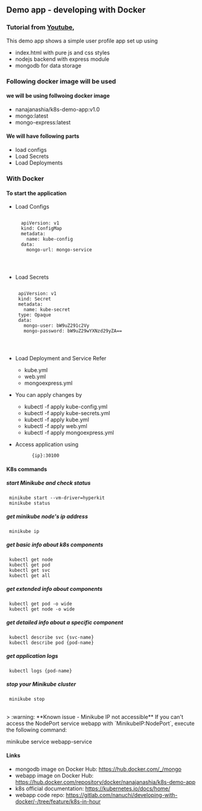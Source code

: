 
## Demo app - developing with Docker
### Tutorial from [Youtube](https://www.youtube.com/watch?v=s_o8dwzRlu4&t=124s&ab_channel=TechWorldwithNana),
This demo app shows a simple user profile app set up using 
- index.html with pure js and css styles
- nodejs backend with express module
- mongodb for data storage

### Following docker image will be used
#### we will be using follwoing docker image
- nanajanashia/k8s-demo-app:v1.0
- mongo:latest
- mongo-express:latest

#### We will have following parts
- load configs
- Load Secrets
- Load Deployments

### With Docker

#### To start the application

- Load Configs
	<pre><code>
	apiVersion: v1
	kind: ConfigMap
	metadata:
	  name: kube-config
	data:
	  mongo-url: mongo-service
	</code><pre>
 - Load Secrets
 	<pre><code>
	apiVersion: v1
	kind: Secret
	metadata:
	  name: kube-secret
	type: Opaque
	data:
	  mongo-user: bW9uZ291c2Vy
	  mongo-password: bW9uZ29wYXNzd29yZA==
	</code><pre>
- Load Deployment and Service
	 Refer 
	- kube.yml
	- web.yml
	- mongoexpress.yml 
- You can apply changes by
	- kubectl -f apply kube-config.yml
	- kubectl -f apply kube-secrets.yml
	- kubectl -f apply kube.yml
	- kubectl -f apply web.yml
	- kubectl -f apply mongoexpress.yml
- Access application using
			
			{ip}:30100
#### K8s commands
##### start Minikube and check status
	 minikube start --vm-driver=hyperkit 
	 minikube status
##### get minikube node's ip address
	 minikube ip
##### get basic info about k8s components
	 kubectl get node
	 kubectl get pod
	 kubectl get svc
	 kubectl get all
##### get extended info about components
	 kubectl get pod -o wide
	 kubectl get node -o wide
##### get detailed info about a specific component
	 kubectl describe svc {svc-name}
	 kubectl describe pod {pod-name}
##### get application logs
	 kubectl logs {pod-name}
  
##### stop your Minikube cluster
	 minikube stop
<br />
> :warning: **Known issue - Minikube IP not accessible** 
If you can't access the NodePort service webapp with `MinikubeIP:NodePort`, execute the following command:
  
 minikube service webapp-service
<br />
#### Links
* mongodb image on Docker Hub: https://hub.docker.com/_/mongo
* webapp image on Docker Hub: https://hub.docker.com/repository/docker/nanajanashia/k8s-demo-app
* k8s official documentation: https://kubernetes.io/docs/home/
* webapp code repo: https://gitlab.com/nanuchi/developing-with-docker/-/tree/feature/k8s-in-hour